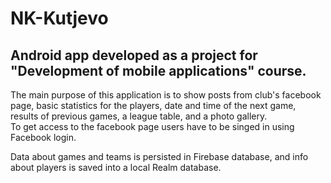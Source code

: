 # NK-Kutjevo
## Android app developed as a project for "Development of mobile applications" course.

The main purpose of this application is to show posts from club's facebook page, basic statistics for the players, date and time of the next game, results of previous games, a league table, and a photo gallery.  
To get access to the facebook page users have to be singed in using Facebook login. 

Data about games and teams is persisted in Firebase database, and info about players is saved into a local Realm database. 


